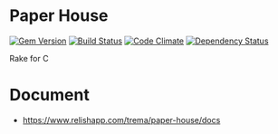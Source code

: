 Paper House
===========

[![Gem Version](https://badge.fury.io/rb/paper-house.png)](http://badge.fury.io/rb/paper-house)
[![Build Status](https://travis-ci.org/trema/paper-house.png?branch=master)](https://travis-ci.org/trema/paper-house)
[![Code Climate](https://codeclimate.com/github/trema/paper-house.png)](https://codeclimate.com/github/trema/paper-house)
[![Dependency Status](https://gemnasium.com/trema/paper-house.png)](https://gemnasium.com/trema/paper-house)

Rake for C

Document
========

 * https://www.relishapp.com/trema/paper-house/docs

